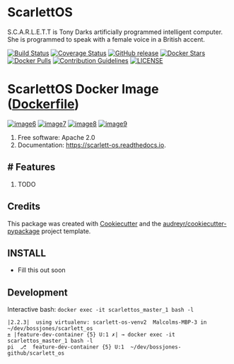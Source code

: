 ScarlettOS
==========

S.C.A.R.L.E.T.T is Tony Darks artificially programmed intelligent computer. She is programmed to speak with a female voice in a British accent.

[![Build Status](https://travis-ci.org/bossjones/scarlett_os.svg?branch=master)](https://travis-ci.org/bossjones/scarlett_os)
[![Coverage Status](https://coveralls.io/repos/github/bossjones/scarlett_os/badge.svg?branch=master)](https://coveralls.io/github/bossjones/scarlett_os?branch=master)
[![GitHub release](https://img.shields.io/github/release/bossjones/scarlett_os.svg)]()
[![Docker Stars](https://img.shields.io/docker/stars/bossjones/scarlett_os.svg)](https://hub.docker.com/r/bossjones/scarlett_os/)
[![Docker Pulls](https://img.shields.io/docker/pulls/bossjones/scarlett_os.svg)](https://hub.docker.com/r/bossjones/scarlett_os/)
[![Contribution Guidelines](http://img.shields.io/badge/CONTRIBUTING-Guidelines-blue.svg)](./CONTRIBUTING.md)
[![LICENSE](https://img.shields.io/badge/license-Apache-blue.svg?style=flat-square)](./LICENSE)

ScarlettOS Docker Image ([Dockerfile](https://github.com/bossjones/scarlett_os))
================================================================================

[![image6](https://images.microbadger.com/badges/image/bossjones/scarlett_os.svg)](https://microbadger.com/images/bossjones/scarlett_os)
[![image7](https://images.microbadger.com/badges/version/bossjones/scarlett_os.svg)](https://microbadger.com/images/bossjones/scarlett_os)
[![image8](https://images.microbadger.com/badges/commit/bossjones/scarlett_os.svg)](https://microbadger.com/images/bossjones/scarlett_os)
[![image9](https://images.microbadger.com/badges/license/bossjones/scarlett_os.svg)](https://microbadger.com/images/bossjones/scarlett_os)

1.  Free software: Apache 2.0
2.  Documentation: <https://scarlett-os.readthedocs.io>.

\# Features
-----------

1.  TODO

Credits
-------

This package was created with [Cookiecutter](https://github.com/audreyr/cookiecutter) and the [audreyr/cookiecutter-pypackage](https://github.com/audreyr/cookiecutter-pypackage) project template.

INSTALL
-------

-   Fill this out soon


Development
----------

Interactive bash: `docker exec -it scarlettos_master_1 bash -l`

```
|2.2.3|  using virtualenv: scarlett-os-venv2  Malcolms-MBP-3 in ~/dev/bossjones/scarlett_os
± |feature-dev-container {5} U:1 ✗| → docker exec -it scarlettos_master_1 bash -l
pi  ⎇  feature-dev-container {5} U:1  ~/dev/bossjones-github/scarlett_os
```
